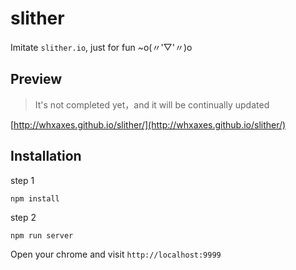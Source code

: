 # slither

Imitate `slither.io`, just for fun ~o(〃'▽'〃)o

## Preview

> It's not completed yet，and it will be continually updated

[http://whxaxes.github.io/slither/](http://whxaxes.github.io/slither/)

## Installation 

step 1
```
npm install
```
step 2
```
npm run server
```

Open your chrome and visit `http://localhost:9999`
